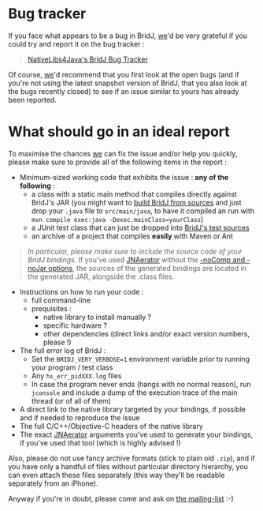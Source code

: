# Bug tracker #

If you face what appears to be a bug in BridJ, [we](CreditsAndLicense.md)'d be very grateful if you could try and report it on the bug tracker :
> [NativeLibs4Java's BridJ Bug Tracker](https://github.com/ochafik/nativelibs4java/issues?labels=BridJ)

Of course, [we](CreditsAndLicense.md)'d recommend that you first look at the open bugs (and if you're not using the latest snapshot version of BridJ, that you also look at the bugs recently closed) to see if an issue similar to yours has already been reported.

# What should go in an ideal report #

To maximise the chances [we](CreditsAndLicense.md) can fix the issue and/or help you quickly, please make sure to provide all of the following items in the report :
  * Minimum-sized working code that exhibits the issue : **any of the following** :
    * a class with a static main method that compiles directly against BridJ's JAR (you might want to [build BridJ from sources](Build.md) and just drop your `.java` file to `src/main/java`, to have it compiled an run with `mvn compile exec:java -Dexec.mainClass=yourClass`)
    * a JUnit test class that can just be dropped into [BridJ's test sources](https://github.com/ochafik/nativelibs4java/tree/master/libraries/Runtime/BridJ/src/test/java/org/bridj)
    * an archive of a project that compiles **easily** with Maven or Ant
> _In particular, please make sure to include the source code of your BridJ bindings._ If you've used [JNAerator](http://code.google.com/p/jnaerator/) without the [-noComp and -noJar options](http://code.google.com/p/jnaerator/wiki/CommandLineOptionsAndEnvironmentVariables), the sources of the generated bindings are located in the generated JAR, alongside the .class files.
  * Instructions on how to run your code :
    * full command-line
    * prequisites :
      * native library to install manually ?
      * specific hardware ?
      * other dependencies (direct links and/or exact version numbers, please !)
  * The full error log of BridJ :
    * Set the `BRIDJ_VERY_VERBOSE=1` environment variable prior to running your program / test class
    * Any `hs_err_pidXXX.log` files
    * In case the program never ends (hangs with no normal reason), run `jconsole` and include a dump of the execution trace of the main thread (or of all of them)
  * A direct link to the native library targeted by your bindings, if possible and if needed to reproduce the issue
  * The full C/C++/Objective-C headers of the native library
  * The exact [JNAerator](http://code.google.com/p/jnaerator/) arguments you've used to generate your bindings, if you've used that tool (which is highly advised !)

Also, please do not use fancy archive formats (stick to plain old `.zip`), and if you have only a handful of files without particular directory hierarchy, you can even attach these files separately (this way they'll be readable separately from an iPhone).

Anyway if you're in doubt, please come and ask on [the mailing-list](http://groups.google.com/group/nativelibs4java) :-)